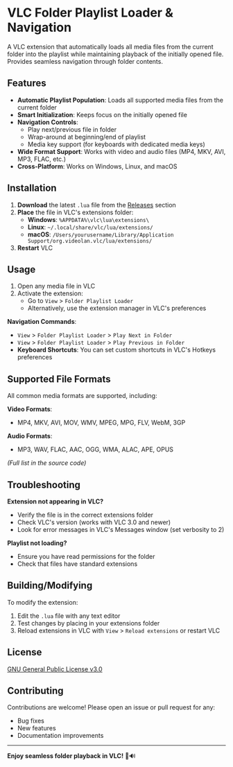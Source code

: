 # VLC Folder Playlist Loader & Navigation

A VLC extension that automatically loads all media files from the current folder into the playlist while maintaining playback of the initially opened file. Provides seamless navigation through folder contents.



## Features

- **Automatic Playlist Population**: Loads all supported media files from the current folder
- **Smart Initialization**: Keeps focus on the initially opened file
- **Navigation Controls**:
  - Play next/previous file in folder
  - Wrap-around at beginning/end of playlist
  - Media key support (for keyboards with dedicated media keys)
- **Wide Format Support**: Works with video and audio files (MP4, MKV, AVI, MP3, FLAC, etc.)
- **Cross-Platform**: Works on Windows, Linux, and macOS

## Installation

1. **Download** the latest `.lua` file from the [Releases](https://github.com/asdman011/vlc-folder-playlist/releases) section
2. **Place** the file in VLC's extensions folder:
   - **Windows**: `%APPDATA%\vlc\lua\extensions\`
   - **Linux**: `~/.local/share/vlc/lua/extensions/`
   - **macOS**: `/Users/yourusername/Library/Application Support/org.videolan.vlc/lua/extensions/`
3. **Restart** VLC

## Usage

1. Open any media file in VLC
2. Activate the extension:
   - Go to `View` > `Folder Playlist Loader`
   - Alternatively, use the extension manager in VLC's preferences

**Navigation Commands**:
- `View` > `Folder Playlist Loader` > `Play Next in Folder`
- `View` > `Folder Playlist Loader` > `Play Previous in Folder`
- **Keyboard Shortcuts**: You can set custom shortcuts in VLC's Hotkeys preferences

## Supported File Formats

All common media formats are supported, including:

**Video Formats**:
- MP4, MKV, AVI, MOV, WMV, MPEG, MPG, FLV, WebM, 3GP

**Audio Formats**:
- MP3, WAV, FLAC, AAC, OGG, WMA, ALAC, APE, OPUS

*(Full list in the source code)*

## Troubleshooting

**Extension not appearing in VLC?**
- Verify the file is in the correct extensions folder
- Check VLC's version (works with VLC 3.0 and newer)
- Look for error messages in VLC's Messages window (set verbosity to 2)

**Playlist not loading?**
- Ensure you have read permissions for the folder
- Check that files have standard extensions

## Building/Modifying

To modify the extension:
1. Edit the `.lua` file with any text editor
2. Test changes by placing in your extensions folder
3. Reload extensions in VLC with `View` > `Reload extensions` or restart VLC

## License

[GNU General Public License v3.0](LICENSE)

## Contributing

Contributions are welcome! Please open an issue or pull request for any:
- Bug fixes
- New features
- Documentation improvements

---

**Enjoy seamless folder playback in VLC!** 🎥🔊
